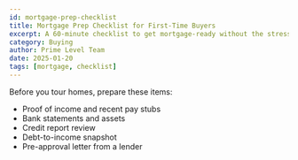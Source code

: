 ```yaml
---
id: mortgage-prep-checklist
title: Mortgage Prep Checklist for First-Time Buyers
excerpt: A 60-minute checklist to get mortgage-ready without the stress.
category: Buying
author: Prime Level Team
date: 2025-01-20
tags: [mortgage, checklist]
---
```


Before you tour homes, prepare these items:

- Proof of income and recent pay stubs
- Bank statements and assets
- Credit report review
- Debt-to-income snapshot
- Pre-approval letter from a lender


